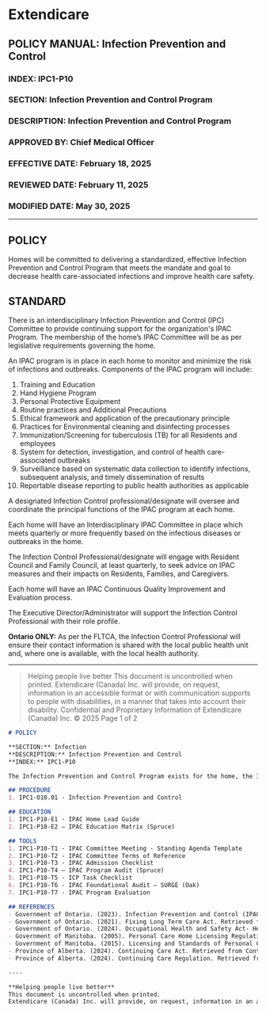 # Extendicare

## POLICY MANUAL: Infection Prevention and Control
### INDEX: IPC1-P10
### SECTION: Infection Prevention and Control Program
### DESCRIPTION: Infection Prevention and Control Program
### APPROVED BY: Chief Medical Officer
### EFFECTIVE DATE: February 18, 2025
### REVIEWED DATE: February 11, 2025
### MODIFIED DATE: May 30, 2025

----

## POLICY
Homes will be committed to delivering a standardized, effective Infection Prevention and Control Program that meets the mandate and goal to decrease health care-associated infections and improve health care safety.

## STANDARD
There is an interdisciplinary Infection Prevention and Control (IPC) Committee to provide continuing support for the organization's IPAC Program. The membership of the home’s IPAC Committee will be as per legislative requirements governing the home.

An IPAC program is in place in each home to monitor and minimize the risk of infections and outbreaks. Components of the IPAC program will include:

1. Training and Education
2. Hand Hygiene Program
3. Personal Protective Equipment
4. Routine practices and Additional Precautions
5. Ethical framework and application of the precautionary principle
6. Practices for Environmental cleaning and disinfecting processes
7. Immunization/Screening for tuberculosis (TB) for all Residents and employees
8. System for detection, investigation, and control of health care-associated outbreaks
9. Surveillance based on systematic data collection to identify infections, subsequent analysis, and timely dissemination of results
10. Reportable disease reporting to public health authorities as applicable

A designated Infection Control professional/designate will oversee and coordinate the principal functions of the IPAC program at each home.

Each home will have an Interdisciplinary IPAC Committee in place which meets quarterly or more frequently based on the infectious diseases or outbreaks in the home.

The Infection Control Professional/designate will engage with Resident Council and Family Council, at least quarterly, to seek advice on IPAC measures and their impacts on Residents, Families, and Caregivers.

Each home will have an IPAC Continuous Quality Improvement and Evaluation process.

The Executive Director/Administrator will support the Infection Control Professional with their role profile.

**Ontario ONLY:** As per the FLTCA, the Infection Control Professional will ensure their contact information is shared with the local public health unit and, where one is available, with the local health authority.

----

> Helping people live better
> This document is uncontrolled when printed.
> Extendicare (Canada) Inc. will provide, on request, information in an accessible format or with communication supports to people with disabilities, in a manner that takes into account their disability. Confidential and Proprietary Information of Extendicare (Canada) Inc. © 2025
> Page 1 of 2

```markdown
# POLICY

**SECTION:** Infection
**DESCRIPTION:** Infection Prevention and Control
**INDEX:** IPC1-P10

The Infection Prevention and Control Program exists for the home, the IPAC hub and is posted on the home’s website.

## PROCEDURE
1. IPC1-O10.01 - Infection Prevention and Control

## EDUCATION
1. IPC1-P10-E1 - IPAC Home Lead Guide
2. IPC1-P10-E2 – IPAC Education Matrix (Spruce)

## TOOLS
1. IPC1-P10-T1 - IPAC Committee Meeting - Standing Agenda Template
2. IPC1-P10-T2 - IPAC Committee Terms of Reference
3. IPC1-P10-T3 - IPAC Admission Checklist
4. IPC1-P10-T4 – IPAC Program Audit (Spruce)
5. IPC1-P10-T5 - ICP Task Checklist
6. IPC1-P10-T6 - IPAC Foundational Audit – SURGE (Oak)
7. IPC1-P10-T7 - IPAC Program Evaluation

## REFERENCES
- Government of Ontario. (2023). Infection Prevention and Control (IPAC) Standard for Long-Term Care Homes. Retrieved from IPAC Standard
- Government of Ontario. (2021). Fixing Long Term Care Act. Retrieved from Fixing Long Term Care Act
- Government of Ontario. (2024). Occupational Health and Safety Act- Healthcare and Residential Facilities. Retrieved from Occupational Health and Safety Act
- Government of Manitoba. (2005). Personal Care Home Licensing Regulation, M.R. 29/2005. Retrieved from Personal Care Home Licensing Regulation
- Government of Manitoba. (2015). Licensing and Standards of Personal Care homes in Manitoba. Retrieved from Licensing and Standards
- Province of Alberta. (2024). Continuing Care Act. Retrieved from Continuing Care Act
- Province of Alberta. (2024). Continuing Care Regulation. Retrieved from Continuing Care Regulation

----

**Helping people live better**
This document is uncontrolled when printed.
Extendicare (Canada) Inc. will provide, on request, information in an accessible format or with communication supports to people with disabilities, in a manner that takes into account their disability. Confidential and Proprietary Information of Extendicare (Canada) Inc. © 2025
```